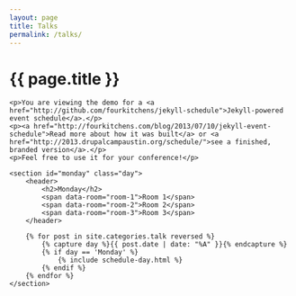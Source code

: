 ```yaml
---
layout: page
title: Talks
permalink: /talks/
---
```


<div class="schedule">
    <h1 class="title">{{ page.title }}</h1>

    <p>You are viewing the demo for a <a href="http://github.com/fourkitchens/jekyll-schedule">Jekyll-powered event schedule</a>.</p>
    <p><a href="http://fourkitchens.com/blog/2013/07/10/jekyll-event-schedule">Read more about how it was built</a> or <a href="http://2013.drupalcampaustin.org/schedule/">see a finished, branded version</a>.</p>
    <p>Feel free to use it for your conference!</p>

    <section id="monday" class="day">
        <header>
            <h2>Monday</h2>
            <span data-room="room-1">Room 1</span>
            <span data-room="room-2">Room 2</span>
            <span data-room="room-3">Room 3</span>
        </header>

        {% for post in site.categories.talk reversed %}
            {% capture day %}{{ post.date | date: "%A" }}{% endcapture %}
            {% if day == 'Monday' %}
                {% include schedule-day.html %}
            {% endif %}
        {% endfor %}
    </section>
</div>
<!-- .schedule -->
